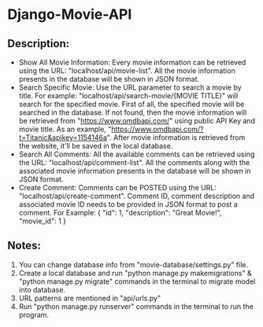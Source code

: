 # Django-Movie-API

## Description:
* Show All Movie Information:
Every movie information can be retrieved using the URL: "localhost/api/movie-list". All the movie information presents in the database will be shown in JSON format.
* Search Specific Movie:
Use the URL parameter to search a movie by title. For example: "localhost/api/search-movie/{MOVIE TITLE}" will search for the specified movie. First of all, the specified movie will be searched in the database. If not found, then the movie information will be retrieved from "https://www.omdbapi.com/" using public API Key and movie title. As an example, "https://www.omdbapi.com/?t=Titanic&apikey=1154146a". After movie information is retrieved from the website, it'll be saved in the local database.
* Search All Comments:
All the available comments can be retrieved using the URL: "localhost/api/comment-list". All the comments along with the associated movie information presents in the database will be shown in JSON format.
* Create Comment:
Comments can be POSTED using the URL: "localhost/api/create-comment". Comment ID, comment description and associated movie ID needs to be provided in JSON format to post a comment. 
For Example: 
{
  "id": 1,
  "description": "Great Movie!",
  "movie_id": 1 
}

## Notes:
1. You can change database info from "movie-database/settings.py" file.
2. Create a local database and run "python manage.py makemigrations" & "python manage.py migrate" commands in the terminal to migrate model into database.
3. URL patterns are mentioned in "api/urls.py"
4. Run "python manage.py runserver" commands in the terminal to run the program.

